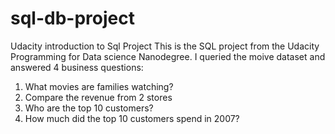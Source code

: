 # sql-db-project
Udacity introduction to Sql Project
This is the SQL project from the Udacity Programming for Data science Nanodegree. 
I queried the moive dataset and answered 4 business questions:
1. What movies are families watching?
2. Compare the revenue from 2 stores
3. Who are the top 10 customers?
4. How much did the top 10 customers spend in 2007?
